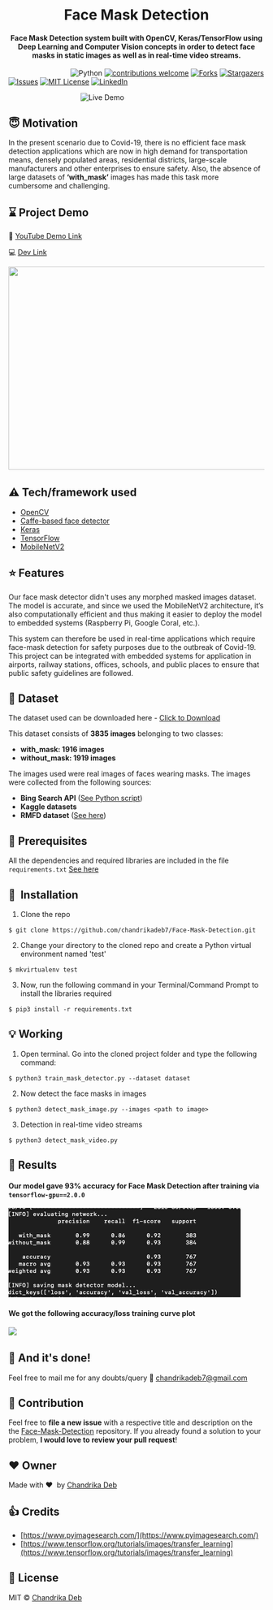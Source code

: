 <h1 align="center">Face Mask Detection</h1>

<div align= "center">
  <h4>Face Mask Detection system built with OpenCV, Keras/TensorFlow using Deep Learning and Computer Vision concepts in order to detect face masks in static images as well as in real-time video streams.</h4>
</div>

&nbsp;&nbsp;&nbsp;&nbsp;&nbsp;&nbsp;&nbsp;&nbsp;&nbsp;&nbsp;&nbsp;&nbsp;&nbsp;&nbsp;&nbsp;&nbsp;&nbsp;&nbsp;&nbsp;&nbsp;&nbsp;&nbsp;&nbsp;&nbsp;&nbsp;&nbsp;&nbsp;&nbsp;&nbsp;&nbsp;
![Python](https://img.shields.io/badge/python-v3.6+-blue.svg)
[![contributions welcome](https://img.shields.io/badge/contributions-welcome-brightgreen.svg?style=flat)](https://github.com/chandrikadeb7/Face-Mask-Detection/issues)
[![Forks](https://img.shields.io/github/forks/chandrikadeb7/Face-Mask-Detection.svg?logo=github)](https://github.com/chandrikadeb7/Face-Mask-Detection/network/members)
[![Stargazers](https://img.shields.io/github/stars/chandrikadeb7/Face-Mask-Detection.svg?logo=github)](https://github.com/chandrikadeb7/Face-Mask-Detection/stargazers)
[![Issues](https://img.shields.io/github/issues/chandrikadeb7/Face-Mask-Detection.svg?logo=github)](https://github.com/chandrikadeb7/Face-Mask-Detection/issues)
[![MIT License](https://img.shields.io/github/license/chandrikadeb7/Face-Mask-Detection.svg?style=flat-square)](https://github.com/chandrikadeb7/Face-Mask-Detection/blob/master/LICENSE)
[![LinkedIn](https://img.shields.io/badge/-LinkedIn-black.svg?style=flat-square&logo=linkedin&colorB=555)](https://www.linkedin.com/in/chandrika-deb/)


&nbsp;&nbsp;&nbsp;&nbsp;&nbsp;&nbsp;&nbsp;&nbsp;&nbsp;&nbsp;&nbsp;&nbsp;&nbsp;&nbsp;&nbsp;&nbsp;&nbsp;&nbsp;&nbsp;&nbsp;&nbsp;&nbsp;&nbsp;&nbsp;&nbsp;&nbsp;&nbsp;&nbsp;&nbsp;&nbsp;&nbsp;&nbsp;&nbsp;&nbsp;&nbsp;
![Live Demo](https://github.com/chandrikadeb7/Face-Mask-Detection/blob/master/Readme_images/Demo.gif)



## :innocent: Motivation
In the present scenario due to Covid-19, there is no efficient face mask detection applications which are now in high demand for transportation means, densely populated areas, residential districts, large-scale manufacturers and other enterprises to ensure safety. Also, the absence of large datasets of __‘with_mask’__ images has made this task more cumbersome and challenging. 

 
## :hourglass: Project Demo
:movie_camera: [YouTube Demo Link](https://www.youtube.com/watch?v=AAkNyZlUae0)

:computer: [Dev Link](https://dev.to/chandrikadeb7/face-mask-detection-my-major-project-3fj3)


<p align="center"><img src="https://github.com/chandrikadeb7/Face-Mask-Detection/blob/master/Readme_images/Screen%20Shot%202020-05-14%20at%208.49.06%20PM.png" width="700" height="400"></p>


## :warning: Tech/framework used

- [OpenCV](https://opencv.org/)
- [Caffe-based face detector](https://caffe.berkeleyvision.org/)
- [Keras](https://keras.io/)
- [TensorFlow](https://www.tensorflow.org/)
- [MobileNetV2](https://arxiv.org/abs/1801.04381)

## :star: Features
Our face mask detector didn't uses any morphed masked images dataset. The model is accurate, and since we used the MobileNetV2 architecture, it’s also computationally efficient and thus making it easier to deploy the model to embedded systems (Raspberry Pi, Google Coral, etc.).

This system can therefore be used in real-time applications which require face-mask detection for safety purposes due to the outbreak of Covid-19. This project can be integrated with embedded systems for application in airports, railway stations, offices, schools, and public places to ensure that public safety guidelines are followed.

## :file_folder: Dataset
The dataset used can be downloaded here - [Click to Download](https://drive.google.com/drive/folders/1XDte2DL2Mf_hw4NsmGst7QtYoU7sMBVG?usp=sharing)

This dataset consists of __3835 images__ belonging to two classes:
*	__with_mask: 1916 images__
*	__without_mask: 1919 images__

The images used were real images of faces wearing masks. The images were collected from the following sources:

* __Bing Search API__ ([See Python script](https://github.com/chandrikadeb7/Face-Mask-Detection/blob/master/search.py))
* __Kaggle datasets__ 
* __RMFD dataset__ ([See here](https://github.com/X-zhangyang/Real-World-Masked-Face-Dataset))

## :key: Prerequisites

All the dependencies and required libraries are included in the file <code>requirements.txt</code> [See here](https://github.com/chandrikadeb7/Face-Mask-Detection/blob/master/requirements.txt)

## 🚀&nbsp; Installation
1. Clone the repo
```
$ git clone https://github.com/chandrikadeb7/Face-Mask-Detection.git
```

2. Change your directory to the cloned repo and create a Python virtual environment named 'test'
```
$ mkvirtualenv test
```

3. Now, run the following command in your Terminal/Command Prompt to install the libraries required
```
$ pip3 install -r requirements.txt
```

## :bulb: Working

1. Open terminal. Go into the cloned project folder and type the following command:
```
$ python3 train_mask_detector.py --dataset dataset
```

2. Now detect the face masks in images 
```
$ python3 detect_mask_image.py --images <path to image>
```

3. Detection in real-time video streams
```
$ python3 detect_mask_video.py 
```
## :key: Results

#### Our model gave 93% accuracy for Face Mask Detection after training via <code>tensorflow-gpu==2.0.0</code>

![](https://github.com/chandrikadeb7/Face-Mask-Detection/blob/master/Readme_images/Screenshot%202020-06-01%20at%209.48.27%20PM.png)

#### We got the following accuracy/loss training curve plot
![](https://github.com/chandrikadeb7/Face-Mask-Detection/blob/master/plot.png)

## :clap: And it's done!
Feel free to mail me for any doubts/query 
:email: chandrikadeb7@gmail.com

## :handshake: Contribution
Feel free to **file a new issue** with a respective title and description on the the [Face-Mask-Detection](https://github.com/chandrikadeb7/Face-Mask-Detection/issues) repository. If you already found a solution to your problem, **I would love to review your pull request**! 

## :heart: Owner
Made with :heart:&nbsp;  by [Chandrika Deb](https://github.com/chandrikadeb7)

## :+1: Credits
* [https://www.pyimagesearch.com/](https://www.pyimagesearch.com/)
* [https://www.tensorflow.org/tutorials/images/transfer_learning](https://www.tensorflow.org/tutorials/images/transfer_learning)

## :eyes: License
MIT © [Chandrika Deb](https://github.com/chandrikadeb7/Face-Mask-Detection/blob/master/LICENSE)
